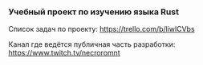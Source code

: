 ### Учебный проект по изучению языка Rust

Список задач по проекту: https://trello.com/b/liwlCVbs

Канал где ведётся публичная часть разработки: https://www.twitch.tv/necroromnt

